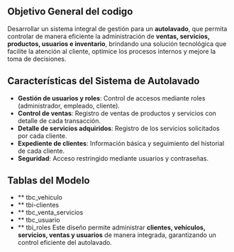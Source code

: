 ## Objetivo General del codigo
Desarrollar un sistema integral de gestión para un **autolavado**, que permita controlar de manera eficiente la administración de **ventas, servicios, productos, usuarios e inventario**, brindando una solución tecnológica que facilite la atención al cliente, optimice los procesos internos y mejore la toma de decisiones.

## Características del Sistema de Autolavado
- **Gestión de usuarios y roles**: Control de accesos mediante roles (administrador, empleado, cliente).  
- **Control de ventas**: Registro de ventas de productos y servicios con detalle de cada transacción.    
- **Detalle de servicios adquiridos**: Registro de los servicios solicitados por cada cliente.  
- **Expediente de clientes**: Información básica y seguimiento del historial de cada cliente.  
- **Seguridad**: Acceso restringido mediante usuarios y contraseñas.  

##  Tablas del Modelo
- ** tbc_vehiculo
- ** tbi-clientes
- ** tbc_venta_servicios
- ** tbc_usuario
- ** tbi_roles
Este diseño permite administrar **clientes, vehículos, servicios, ventas y usuarios** de manera integrada, garantizando un control eficiente del autolavado.
